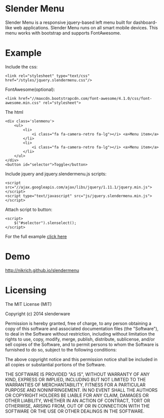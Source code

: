 Slender Menu
===========

Slender Menu is a responsive jquery-based left menu built for dashboard-like web applications. Slender Menu runs on all smart mobile devices. This menu works with bootstrap and supports FontAwesome. 

Example
==========

Include the css:
```
<link rel="stylesheet" type="text/css" href="/styles/jquery.slendermenu.css"/>
```
FontAwesome(optional):
```
<link href="//maxcdn.bootstrapcdn.com/font-awesome/4.1.0/css/font-awesome.min.css" rel="stylesheet">
```
The html
```
<div class='slenmenu'>
	<ul>
		<li>
			<i class="fa fa-camera-retro fa-lg"></i> <a>Menu item</a>
		</li>
		<li>
			<i class="fa fa-camera-retro fa-lg"></i> <a>Menu item</a>
		</li>
	</ul>
</div>
<button id="selector">Toggle</button>
```
Include jquery and jquery.slendermenu.js scripts:
```
<script src="//ajax.googleapis.com/ajax/libs/jquery/1.11.1/jquery.min.js"></script>
<script type="text/javascript" src="js/jquery.slendermenu.min.js"></script>
```
Attach script to button:
```
<script>
	$("#selector").slenselect();
</script>
```

For the full example <a href='https://gist.github.com/nikrich/e299ab3bbdacb28f32d4'>click here</a>

Demo
===========
http://nikrich.github.io/slendermenu

Licensing
===========
The MIT License (MIT)

Copyright (c) 2014 slenderware

Permission is hereby granted, free of charge, to any person obtaining a copy
of this software and associated documentation files (the "Software"), to deal
in the Software without restriction, including without limitation the rights
to use, copy, modify, merge, publish, distribute, sublicense, and/or sell
copies of the Software, and to permit persons to whom the Software is
furnished to do so, subject to the following conditions:

The above copyright notice and this permission notice shall be included in
all copies or substantial portions of the Software.

THE SOFTWARE IS PROVIDED "AS IS", WITHOUT WARRANTY OF ANY KIND, EXPRESS OR
IMPLIED, INCLUDING BUT NOT LIMITED TO THE WARRANTIES OF MERCHANTABILITY,
FITNESS FOR A PARTICULAR PURPOSE AND NONINFRINGEMENT. IN NO EVENT SHALL THE
AUTHORS OR COPYRIGHT HOLDERS BE LIABLE FOR ANY CLAIM, DAMAGES OR OTHER
LIABILITY, WHETHER IN AN ACTION OF CONTRACT, TORT OR OTHERWISE, ARISING FROM,
OUT OF OR IN CONNECTION WITH THE SOFTWARE OR THE USE OR OTHER DEALINGS IN
THE SOFTWARE.

